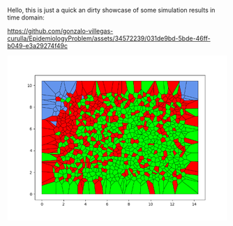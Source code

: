 Hello, this is just a quick an dirty showcase of some simulation results in time domain:




https://github.com/gonzalo-villegas-curulla/EpidemiologyProblem/assets/34572239/031de9bd-5bde-46ff-b049-e3a29274f49c


[![Watch the video](https://github.com/gonzalo-villegas-curulla/EpidemiologyProblem/blob/master/Videos/casVoronoiTessellation/image_1489.png)](https://githubusercontent.com/gonzalo-villegas-curulla/EpidemiologyProblem/master/assets/RseauVoronoi_120fps.mp4)






